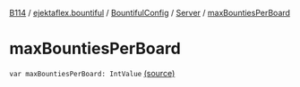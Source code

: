 [B114](../../../index.md) / [ejektaflex.bountiful](../../index.md) / [BountifulConfig](../index.md) / [Server](index.md) / [maxBountiesPerBoard](./max-bounties-per-board.md)

# maxBountiesPerBoard

`var maxBountiesPerBoard: IntValue` [(source)](https://github.com/ejektaflex/Bountiful/tree/develop/src/main/kotlin/ejektaflex/bountiful/BountifulConfig.kt#L26)
